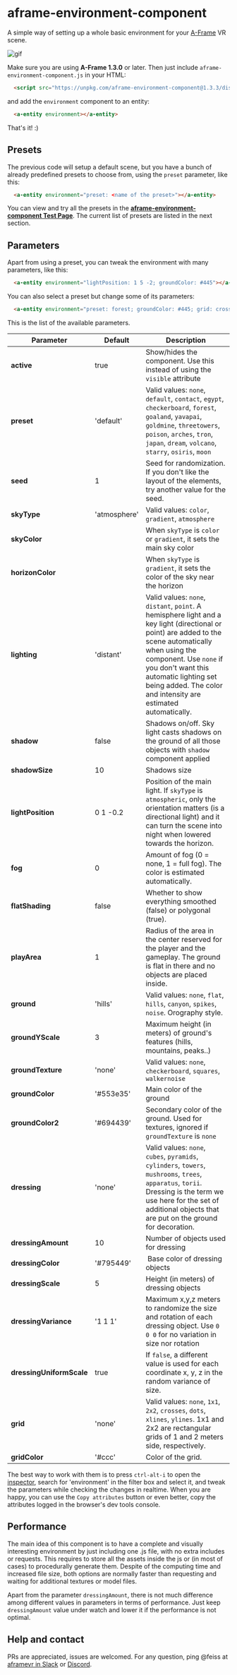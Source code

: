 # aframe-environment-component

A simple way of setting up a whole basic environment for your
[A-Frame](http://aframe.io) VR scene.

![gif](https://github.com/feiss/aframe-environment-component/blob/master/assets/aframeenvironment.gif?raw=true)

Make sure you are using __A-Frame 1.3.0__ or later. Then just include `aframe-environment-component.js` in your HTML:

```html
  <script src="https://unpkg.com/aframe-environment-component@1.3.3/dist/aframe-environment-component.min.js"></script>
```

and add the `environment` component to an entity:

```html
  <a-entity environment></a-entity>
```

That's it! :)


## Presets

The previous code will setup a default scene, but you have a bunch of already predefined presets to choose from, using the `preset` parameter, like this:


```html
  <a-entity environment="preset: <name of the preset>"></a-entity>
```

You can view and try all the presets in the **[aframe-environment-component Test Page](http://supermedium.github.io/aframe-environment-component/)**. The current list of presets are listed in the next section.


## Parameters

Apart from using a preset, you can tweak the environment with many parameters, like this:

```html
  <a-entity environment="lightPosition: 1 5 -2; groundColor: #445"></a-entity>
```

You can also select a preset but change some of its parameters:
```html
  <a-entity environment="preset: forest; groundColor: #445; grid: cross"></a-entity>
```

This is the list of the available parameters.


| Parameter   | Default | Description |
|-------------|---------|-------------|
| **active**  | true    | Show/hides the component. Use this instead of using the `visible` attribute |
| **preset**      | 'default'  | Valid values: `none`, `default`, `contact`, `egypt`, `checkerboard`, `forest`, `goaland`, `yavapai`, `goldmine`, `threetowers`, `poison`, `arches`, `tron`, `japan`, `dream`, `volcano`, `starry`, `osiris`, `moon` |
| **seed**        | 1       | Seed for randomization. If you don't like the layout of the elements, try another value for the seed.  |
| **skyType**     | 'atmosphere' | Valid values: `color`, `gradient`, `atmosphere` |
| **skyColor**    |         | When `skyType` is `color` or  `gradient`, it sets the main sky color |
| **horizonColor**|         | When `skyType` is `gradient`, it sets the color of the sky near the horizon |
| **lighting**      | 'distant'   | Valid values: `none`, `distant`, `point`. A hemisphere light and a key light (directional or point) are added to the scene automatically when using the component. Use `none` if you don't want this automatic lighting set being added. The color and intensity are estimated automatically. |
| **shadow**  | false | Shadows on/off. Sky light casts shadows on the ground of all those objects with `shadow` component applied |
| **shadowSize** | 10 | Shadows size |
| **lightPosition** | 0 1 -0.2 | Position of the main light. If `skyType` is `atmospheric`, only the orientation matters (is a directional light) and it can turn the scene into night when lowered towards the horizon. |
| **fog**      |  0    | Amount of fog (0 = none, 1 = full fog). The color is estimated automatically. |
| **flatShading** | false | Whether to show everything smoothed (false) or polygonal (true). |
| **playArea** |  1    | Radius of the area in the center reserved for the player and the gameplay. The ground is flat in there and no objects are placed inside.|
| **ground**  | 'hills' | Valid values: `none`, `flat`, `hills`, `canyon`, `spikes`, `noise`. Orography style. |
| **groundYScale** | 3  | Maximum height (in meters) of ground's features (hills, mountains, peaks..) |
| **groundTexture**| 'none' | Valid values: `none`, `checkerboard`, `squares`, `walkernoise`|
| **groundColor** | '#553e35'  | Main color of the ground |
| **groundColor2**| '#694439'  | Secondary color of the ground. Used for textures, ignored if `groundTexture` is `none` |
| **dressing** | 'none' | Valid values: `none`, `cubes`, `pyramids`, `cylinders`, `towers`, `mushrooms`, `trees`, `apparatus`, `torii`. Dressing is the term we use here for the set of additional objects that are put on the ground for decoration. |
| **dressingAmount** | 10  | Number of objects used for dressing |
| **dressingColor** | '#795449' | Base color of dressing objects |
| **dressingScale** | 5   | Height (in meters) of dressing objects |
| **dressingVariance** | '1 1 1' | Maximum x,y,z meters to randomize the size and rotation of each dressing object. Use `0 0 0` for no variation in size nor rotation |
| **dressingUniformScale** | true | If `false`, a different value is used for each coordinate x, y, z in the random variance of size.|
| **grid**    | 'none'  | Valid values: `none`, `1x1`, `2x2`, `crosses`, `dots`, `xlines`, `ylines`. 1x1 and 2x2 are rectangular grids of 1 and 2 meters side, respectively.  |
| **gridColor** | '#ccc' | Color of the grid. |


The best way to work with them is to press `ctrl-alt-i` to open the [inspector](https://aframe.io/docs/master/introduction/visual-inspector-and-dev-tools.html#a-frame-inspector), search for 'environment' in the filter box and select it, and tweak the parameters while checking the changes in realtime. When you are happy, you can use the `Copy attributes` button or even better, copy the attributes logged in the browser's dev tools console.

## Performance

The main idea of this component is to have a complete and visually interesting environment by just including one .js file, with no extra includes or requests. This requires to store all the assets inside the js or (in most of cases) to procedurally generate them. Despite of the computing time and increased file size, both options are normally faster than requesting and waiting for additional textures or model files.

Apart from the parameter `dressingAmount`, there is not much difference among different values in parameters in terms of performance. Just keep `dressingAmount` value under watch and lower it if the performance is not optimal.

## Help and contact

PRs are appreciated, issues are welcomed. For any question, ping @feiss at [aframevr in Slack](https://aframevr.slack.com/join/shared_invite/zt-f6rne3ly-ekVaBU~Xu~fsZHXr56jacQ) or [Discord](https://supermedium.com/discord).
